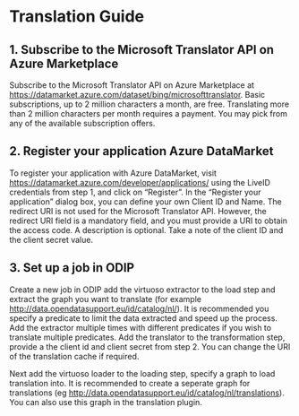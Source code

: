 # Translation Guide
## 1. Subscribe to the Microsoft Translator API on Azure Marketplace

Subscribe to the Microsoft Translator API on Azure Marketplace at https://datamarket.azure.com/dataset/bing/microsofttranslator. Basic subscriptions, up to 2 million characters a month, are free. Translating more than 2 million characters per month requires a payment. You may pick from any of the available subscription offers.

## 2. Register your application Azure DataMarket

To register your application with Azure DataMarket, visit https://datamarket.azure.com/developer/applications/ using the LiveID credentials from step 1, and click on “Register”. In the “Register your application” dialog box, you can define your own Client ID and Name. The redirect URI is not used for the Microsoft Translator API. However, the redirect URI field is a mandatory field, and you must provide a URI to obtain the access code. A description is optional. 
Take a note of the client ID and the client secret value. 

## 3. Set up a job in ODIP
Create a new job in ODIP add the virtuoso extractor to the load step and extract the graph you want to translate (for example http://data.opendatasupport.eu/id/catalog/nl/).
It is recommended you specify a predicate to limit the data extracted and speed up the process. Add the extractor multiple times with different predicates if you wish to translate multiple predicates.
Add the translator to the transformation step, provide a the client id and client secret from step 2. You can change the URI of the translation cache if required.

Next add the virtuoso loader to the loading step, specify a graph to load translation into. It is recommended to create a seperate graph for translations (eg http://data.opendatasupport.eu/id/catalog/nl/translations). You can also use this graph in the translation plugin.
